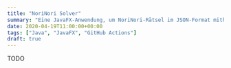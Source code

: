 ```yaml
---
title: "NoriNori Solver"
summary: "Eine JavaFX-Anwendung, um NoriNori-Rätsel im JSON-Format mithilfe von Backtracking zu lösen"
date: 2020-04-19T11:00:00+00:00
tags: ["Java", "JavaFX", "GitHub Actions"]
draft: true
---
```


TODO

